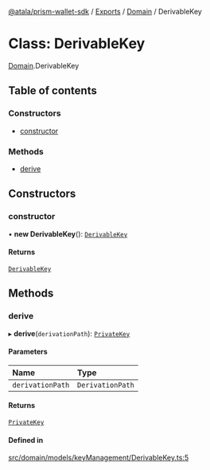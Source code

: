 [@atala/prism-wallet-sdk](../README.md) / [Exports](../modules.md) / [Domain](../modules/Domain.md) / DerivableKey

# Class: DerivableKey

[Domain](../modules/Domain.md).DerivableKey

## Table of contents

### Constructors

- [constructor](Domain.DerivableKey.md#constructor)

### Methods

- [derive](Domain.DerivableKey.md#derive)

## Constructors

### constructor

• **new DerivableKey**(): [`DerivableKey`](Domain.DerivableKey.md)

#### Returns

[`DerivableKey`](Domain.DerivableKey.md)

## Methods

### derive

▸ **derive**(`derivationPath`): [`PrivateKey`](Domain.PrivateKey.md)

#### Parameters

| Name | Type |
| :------ | :------ |
| `derivationPath` | `DerivationPath` |

#### Returns

[`PrivateKey`](Domain.PrivateKey.md)

#### Defined in

[src/domain/models/keyManagement/DerivableKey.ts:5](https://github.com/input-output-hk/atala-prism-wallet-sdk-ts/blob/a3fc2aa/src/domain/models/keyManagement/DerivableKey.ts#L5)
